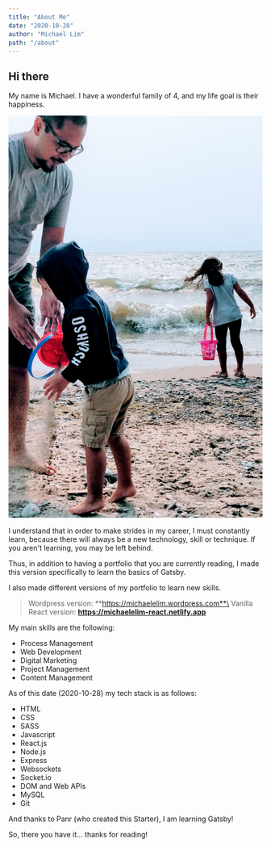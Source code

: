 ```yaml
---
title: "About Me"
date: "2020-10-28"
author: "Michael Lim"
path: "/about"
---
```


## Hi there

My name is Michael.  I have a wonderful family of 4, and my life goal is their happiness.

![Me and the kids at the beach](../images/mewkids.jpg)

I understand that in order to make strides in my career, I must constantly learn, because there will always be a new technology, skill or technique.  If you aren't learning, you may be left behind.

Thus, in addition to having a portfolio that you are currently reading, I made this version specifically to learn the basics of Gatsby.

I also made different versions of my portfolio to learn new skills.

> Wordpress version: **https://michaelelim.wordpress.com**\
> Vanilla React version: **https://michaelelim-react.netlify.app**

My main skills are the following: 
- Process Management
- Web Development
- Digital Marketing
- Project Management
- Content Management

As of this date (2020-10-28) my tech stack is as follows:
- HTML
- CSS
- SASS
- Javascript
- React.js
- Node.js
- Express
- Websockets
- Socket.io
- DOM and Web APIs
- MySQL
- Git

And thanks to Panr (who created this Starter), I am learning Gatsby!

So, there you have it... thanks for reading!
